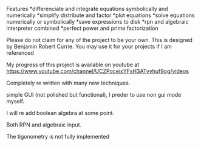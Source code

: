 Features
*differenciate and integrate equations symbolically and numerically
*simplify distribute and factor
*plot equations
*solve equations numerically or symbolically
*save expressions to disk
*rpn and algebraic interpreter combined
*perfect power and prime factorization


Please do not claim for any of the project to be your own. This is designed by Benjamin Robert Currie.
You may use it for your projects if I am referenced

My progress of this project is available on youtube at https://www.youtube.com/channel/UCZPoceixYFsH3ATvvhuf9og/videos

Completely re written with many new techniques.

simple GUI (not polished but functional), I preder to use non gui mode myself.

I will re add boolean algebra at some point.

Both RPN and algebraic input.

The tigonometry is not fully implemented
